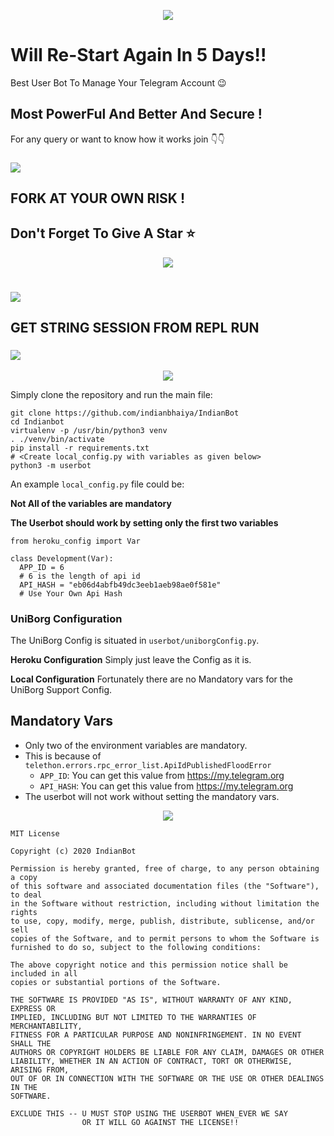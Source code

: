 <p align="center">
<img src="https://github.com/indianbhaiya/IndianBot/blob/master/.github/newlogo.png">

# Will Re-Start Again In 5 Days!!

Best User Bot To Manage Your Telegram Account 😉
## Most PowerFul And Better And Secure !

For any query or want to know how it works join 👇👇
### <a href="https://t.me/indianbot_official"><img src="https://raw.githubusercontent.com/indianbhaiya/IndianBot/master/.github/button%20(7).png"></a>


## FORK AT YOUR OWN RISK !
## Don't Forget To Give A Star ⭐

<p align="center">
<img src="https://github.com/indianbhaiya/IndianBot/blob/master/.github/usersec.png">

# <a href="https://heroku.com/deploy?template=https://github.com/BLUE-DEVIL1134/IndianBot-Old"><img src="https://raw.githubusercontent.com/indianbhaiya/IndianBot/master/.github/button%20(8).png"></a>

## GET STRING SESSION FROM REPL RUN 
### <a href="https://indianbotstringsetup.pureindialover.repl.run"><img src="https://raw.githubusercontent.com/indianbhaiya/IndianBot/master/.github/button%20(9).png"></a>

<p align="center">
<img src="https://github.com/indianbhaiya/IndianBot/blob/master/.github/devsec.png">

Simply clone the repository and run the main file:
```Python3
git clone https://github.com/indianbhaiya/IndianBot
cd Indianbot
virtualenv -p /usr/bin/python3 venv
. ./venv/bin/activate
pip install -r requirements.txt
# <Create local_config.py with variables as given below>
python3 -m userbot
```

An example `local_config.py` file could be:

**Not All of the variables are mandatory**

__The Userbot should work by setting only the first two variables__

```python3
from heroku_config import Var

class Development(Var):
  APP_ID = 6 
  # 6 is the length of api id
  API_HASH = "eb06d4abfb49dc3eeb1aeb98ae0f581e" 
  # Use Your Own Api Hash
```

### UniBorg Configuration

The UniBorg Config is situated in `userbot/uniborgConfig.py`.

**Heroku Configuration**
Simply just leave the Config as it is.

**Local Configuration**
Fortunately there are no Mandatory vars for the UniBorg Support Config.

## Mandatory Vars

- Only two of the environment variables are mandatory.
- This is because of `telethon.errors.rpc_error_list.ApiIdPublishedFloodError`
    - `APP_ID`:   You can get this value from https://my.telegram.org
    - `API_HASH`:   You can get this value from https://my.telegram.org
- The userbot will not work without setting the mandatory vars.


<p align="center">
<img src="https://github.com/indianbhaiya/IndianBot/blob/master/.github/lic.png">
  
```Python3
MIT License

Copyright (c) 2020 IndianBot

Permission is hereby granted, free of charge, to any person obtaining a copy
of this software and associated documentation files (the "Software"), to deal
in the Software without restriction, including without limitation the rights
to use, copy, modify, merge, publish, distribute, sublicense, and/or sell
copies of the Software, and to permit persons to whom the Software is
furnished to do so, subject to the following conditions:

The above copyright notice and this permission notice shall be included in all
copies or substantial portions of the Software.

THE SOFTWARE IS PROVIDED "AS IS", WITHOUT WARRANTY OF ANY KIND, EXPRESS OR
IMPLIED, INCLUDING BUT NOT LIMITED TO THE WARRANTIES OF MERCHANTABILITY,
FITNESS FOR A PARTICULAR PURPOSE AND NONINFRINGEMENT. IN NO EVENT SHALL THE
AUTHORS OR COPYRIGHT HOLDERS BE LIABLE FOR ANY CLAIM, DAMAGES OR OTHER
LIABILITY, WHETHER IN AN ACTION OF CONTRACT, TORT OR OTHERWISE, ARISING FROM,
OUT OF OR IN CONNECTION WITH THE SOFTWARE OR THE USE OR OTHER DEALINGS IN THE
SOFTWARE.

EXCLUDE THIS -- U MUST STOP USING THE USERBOT WHEN_EVER WE SAY 
                OR IT WILL GO AGAINST THE LICENSE!!
```
